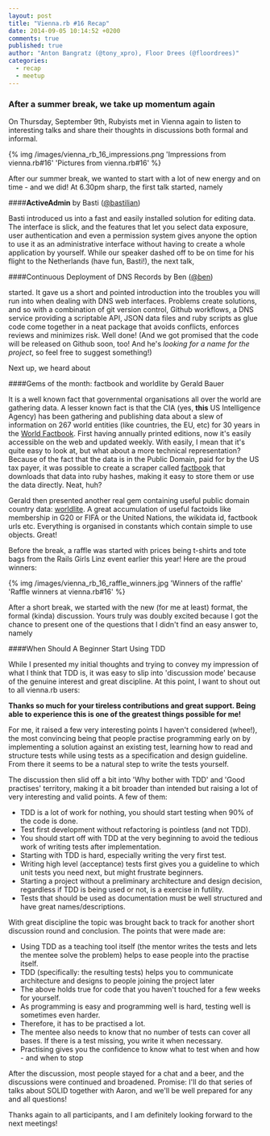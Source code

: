 ```yaml
---
layout: post
title: "Vienna.rb #16 Recap"
date: 2014-09-05 10:14:52 +0200
comments: true
published: true
author: "Anton Bangratz (@tony_xpro), Floor Drees (@floordrees)"
categories:
  - recap
  - meetup
---
```

### After a summer break, we take up momentum again

On Thursday, September 9th, Rubyists met in Vienna again to listen to interesting talks and share their
thoughts in discussions both formal and informal.

{% img /images/vienna_rb_16_impressions.png 'Impressions from vienna.rb#16' 'Pictures from vienna.rb#16' %}
<!-- more -->
After our summer break, we wanted to start with a lot of new energy and on time - and we did! At 6.30pm sharp, the first
talk started, namely

####__ActiveAdmin__ by Basti ([@bastilian](https://twitter.com/bastilian))

Basti introduced us into a fast and easily installed solution for editing data. The interface is slick, and the features
that let you select data exposure, user authentication and even a permission system gives anyone the option to use it as
an administrative interface without having to create a whole application by yourself. While our speaker dashed off to be
on time for his flight to the Netherlands (have fun, Basti!), the next talk,

####Continuous Deployment of DNS Records by Ben ([@ben](https://www.twitter.com/beanieboi))

started. It gave us a short and pointed introduction into the troubles you will run into when dealing with DNS web
interfaces. Problems create solutions, and so with a combination of git version control, Github workflows, a DNS service
providing a scriptable API, JSON data files and ruby scripts as glue code come together in a neat package that avoids
conflicts, enforces reviews and minimizes risk. Well done! (And we got promised that the code will be released on Github
soon, too! And he's _looking for a name for the project_, so feel free to suggest something!)

Next up, we heard about

####Gems of the month: factbook and worldlite by Gerald Bauer

It is a well known fact that governmental organisations all over the world are gathering data. A lesser known fact is
that the CIA (yes, **this** US Intelligence Agency) has been gathering and publishing data about a slew of information
on 267 world entities (like countries, the EU, etc) for 30 years in the [World
Factbook](https://www.cia.gov/library/publications/the-world-factbook/). First having annually printed editions, now
it's easily accessible on the web and updated weekly. With easily, I mean that it's quite easy to look at, but what
about a more technical representation? Because of the fact that the data is in the Public Domain, paid for by the
US tax payer, it was possible to create a scraper called [factbook](https://github.com/worlddb/factbook.ruby) that
downloads that data into ruby hashes, making it easy to store them or use the data directly. Neat, huh?

Gerald then presented another real gem containing useful public domain country data:
[worldlite](https://github.com/worlddb/world.lite.ruby). A great accumulation of useful factoids like membership in G20
or FIFA or the United Nations, the wikidata id, factbook urls etc. Everything is organised in constants which contain
simple to use objects. Great!

Before the break, a raffle was started with prices being t-shirts and tote bags from the Rails Girls Linz event earlier
this year! Here are the proud winners:

{% img /images/vienna_rb_16_raffle_winners.jpg 'Winners of the raffle' 'Raffle winners at vienna.rb#16' %}

After a short break, we started with the new (for me at least) format, the formal (kinda) discussion. Yours truly was
doubly excited because I got the chance to present one of the questions that I didn't find an easy answer to, namely

####When Should A Beginner Start Using TDD

While I presented my initial thoughts and trying to convey my impression of what I think that TDD is, it was easy to
slip into 'discussion mode' because of the genuine interest and great discipline. At this point, I want to shout out to
all vienna.rb users:

__Thanks so much for your tireless contributions and great support. Being able to experience this is one of the greatest
things possible for me!__

For me, it raised a few very interesting points I haven't considered (whee!), the most convincing being that people
practise programming early on by implementing a solution against an existing test, learning how to read and structure
tests while using tests as a specification and design guideline. From there it seems to be a natural step to write the
tests yourself.

The discussion then slid off a bit into 'Why bother with TDD' and 'Good practises' territory, making it a bit broader
than intended but raising a lot of very interesting and valid points. A few of them:

  - TDD is a lot of work for nothing, you should start testing when 90% of the code is done.
  - Test first development without refactoring is pointless (and not TDD).
  - You should start off with TDD at the very beginning to avoid the tedious work of writing tests after implementation.
  - Starting with TDD is hard, especially writing the very first test.
  - Writing high level (acceptance) tests first gives you a guideline to which unit tests you need next, but might
    frustrate beginners.
  - Starting a project without a preliminary architecture and design decision, regardless if TDD is being used or not,
    is a exercise in futility.
  - Tests that should be used as documentation must be well structured and have great names/descriptions.

With great discipline the topic was brought back to track for another short discussion round and conclusion. The points
that were made are:

  - Using TDD as a teaching tool itself (the mentor writes the tests and lets the mentee solve the problem) helps to
    ease people into the practise itself.
  - TDD (specifically: the resulting tests) helps you to communicate architecture and designs to people joining the
    project later
  - The above holds true for code that you haven't touched for a few weeks for yourself.
  - As programming is easy and programming well is hard, testing well is sometimes even harder.
  - Therefore, it has to be practised a lot.
  - The mentee also needs to know that no number of tests can cover all bases. If there is a test missing, you write it
    when necessary.
  - Practising gives you the confidence to know what to test when and how - and when to stop

After the discussion, most people stayed for a chat and a beer, and the discussions were continued and broadened.
Promise: I'll do that series of talks about SOLID together with Aaron, and we'll be well prepared for any and all
questions!

Thanks again to all participants, and I am definitely looking forward to the next meetings!
